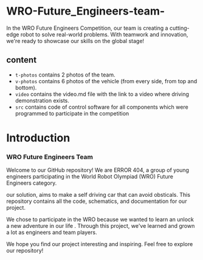 # WRO-Future_Engineers-team-
 In the WRO Future Engineers Competition, our team is creating a cutting-edge robot to solve real-world problems. With teamwork and innovation, we're ready to showcase our skills on the global stage!

## content
 * `t-photos` contains 2 photos of the team.
 * `v-photos`  contains 6 photos of the vehicle (from every side, from top and bottom).
 *  `video` contains the video.md file with the link to a video where driving demonstration exists.
 *   `src` contains code of control software for all components which were programmed to participate in the competition

# Introduction
### WRO Future Engineers Team 

Welcome to our GitHub repository! We are ERROR 404, a group of young engineers participating in the World Robot Olympiad (WRO) Future Engineers category.

our solution, aims to make a self driving car that can avoid obsticals. This repository contains all the code, schematics, and documentation for our project.

We chose to participate in the WRO because we wanted to learn an unlock a new adventure in our life . Through this project, we've learned and grown a lot as engineers and team players.

We hope you find our project interesting and inspiring. Feel free to explore our repository! 



 
